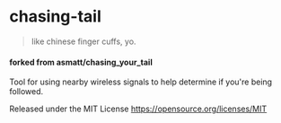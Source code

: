 # chasing-tail
> like chinese finger cuffs, yo.

#### forked from asmatt/chasing_your_tail
Tool for using nearby wireless signals to help determine if you're being followed. 

Released under the MIT License https://opensource.org/licenses/MIT
